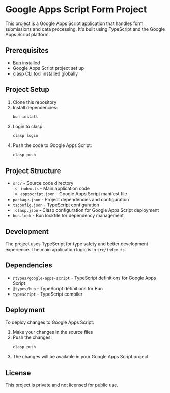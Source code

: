 # Google Apps Script Form Project

This project is a Google Apps Script application that handles form submissions and data processing. It's built using TypeScript and the Google Apps Script platform.

## Prerequisites

- [Bun](https://bun.sh) installed
- Google Apps Script project set up
- [clasp](https://github.com/google/clasp) CLI tool installed globally

## Project Setup

1. Clone this repository
2. Install dependencies:
   ```bash
   bun install
   ```
3. Login to clasp:
   ```bash
   clasp login
   ```
4. Push the code to Google Apps Script:
   ```bash
   clasp push
   ```

## Project Structure

- `src/` - Source code directory
  - `index.ts` - Main application code
  - `appsscript.json` - Google Apps Script manifest file
- `package.json` - Project dependencies and configuration
- `tsconfig.json` - TypeScript configuration
- `.clasp.json` - Clasp configuration for Google Apps Script deployment
- `bun.lock` - Bun lockfile for dependency management

## Development

The project uses TypeScript for type safety and better development experience. The main application logic is in `src/index.ts`.

## Dependencies

- `@types/google-apps-script` - TypeScript definitions for Google Apps Script
- `@types/bun` - TypeScript definitions for Bun
- `typescript` - TypeScript compiler

## Deployment

To deploy changes to Google Apps Script:

1. Make your changes in the source files
2. Push the changes:
   ```bash
   clasp push
   ```
3. The changes will be available in your Google Apps Script project

## License

This project is private and not licensed for public use.
